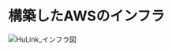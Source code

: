# 構築したAWSのインフラ

![HuLink_インフラ図](https://github.com/user-attachments/assets/d5909595-191b-4654-94ae-33e90ff85f31)
